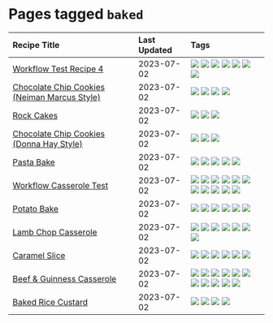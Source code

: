 # Pages tagged `baked`

|Recipe Title|Last Updated|Tags
|:---|:---|:---|
|[Workflow Test Recipe 4](../recipes/workflowtestrecipe4.md)|2023-07-02|[![](https://img.shields.io/badge/tag-baked-1d5152)](../tags/baked.md) [![](https://img.shields.io/badge/tag-fast_food-42963a)](../tags/fast_food.md) [![](https://img.shields.io/badge/tag-grilled-f47a18)](../tags/grilled.md) [![](https://img.shields.io/badge/tag-italian-9d5b24)](../tags/italian.md) [![](https://img.shields.io/badge/tag-protein-e5c1d4)](../tags/protein.md) [![](https://img.shields.io/badge/tag-sides-208450)](../tags/sides.md) [![](https://img.shields.io/badge/tag-snack-9acea8)](../tags/snack.md)|
|[Chocolate Chip Cookies (Neiman Marcus Style)](../recipes/chocolatechipcookiesneimanmarcus.md)|2023-07-02|[![](https://img.shields.io/badge/tag-amazing-8ce73b)](../tags/amazing.md) [![](https://img.shields.io/badge/tag-baked-1d5152)](../tags/baked.md) [![](https://img.shields.io/badge/tag-chocolate-4d8aaa)](../tags/chocolate.md) [![](https://img.shields.io/badge/tag-dessert-e2596)](../tags/dessert.md)|
|[Rock Cakes](../recipes/rockcakes.md)|2023-07-02|[![](https://img.shields.io/badge/tag-baked-1d5152)](../tags/baked.md) [![](https://img.shields.io/badge/tag-dessert-e2596)](../tags/dessert.md) [![](https://img.shields.io/badge/tag-family-4e6ea)](../tags/family.md)|
|[Chocolate Chip Cookies (Donna Hay Style)](../recipes/chocolatechipcookiesdonnahay.md)|2023-07-02|[![](https://img.shields.io/badge/tag-baked-1d5152)](../tags/baked.md) [![](https://img.shields.io/badge/tag-chocolate-4d8aaa)](../tags/chocolate.md) [![](https://img.shields.io/badge/tag-dessert-e2596)](../tags/dessert.md)|
|[Pasta Bake](../recipes/pastabake.md)|2023-07-02|[![](https://img.shields.io/badge/tag-baked-1d5152)](../tags/baked.md) [![](https://img.shields.io/badge/tag-beef-d4602a)](../tags/beef.md) [![](https://img.shields.io/badge/tag-cheesey-32613c)](../tags/cheesey.md) [![](https://img.shields.io/badge/tag-pasta-95446)](../tags/pasta.md) [![](https://img.shields.io/badge/tag-sides-208450)](../tags/sides.md)|
|[Workflow Casserole Test](../recipes/workflowcasseroletest.md)|2023-07-02|[![](https://img.shields.io/badge/tag-amazing-8ce73b)](../tags/amazing.md) [![](https://img.shields.io/badge/tag-baked-1d5152)](../tags/baked.md) [![](https://img.shields.io/badge/tag-braised-8344b1)](../tags/braised.md) [![](https://img.shields.io/badge/tag-casserole-6d71)](../tags/casserole.md) [![](https://img.shields.io/badge/tag-dinner-3a4f8e)](../tags/dinner.md) [![](https://img.shields.io/badge/tag-guinness-91514)](../tags/guinness.md) [![](https://img.shields.io/badge/tag-irish-6984a1)](../tags/irish.md) [![](https://img.shields.io/badge/tag-large_quantity-bb15fd)](../tags/large_quantity.md) [![](https://img.shields.io/badge/tag-long_cook_time-eadebe)](../tags/long_cook_time.md) [![](https://img.shields.io/badge/tag-long_prep_time-5b6ac0)](../tags/long_prep_time.md) [![](https://img.shields.io/badge/tag-messy-517a72)](../tags/messy.md)|
|[Potato Bake](../recipes/potatobake.md)|2023-07-02|[![](https://img.shields.io/badge/tag-baked-1d5152)](../tags/baked.md) [![](https://img.shields.io/badge/tag-cheesey-32613c)](../tags/cheesey.md) [![](https://img.shields.io/badge/tag-dairy-af803c)](../tags/dairy.md) [![](https://img.shields.io/badge/tag-potato-659a8f)](../tags/potato.md) [![](https://img.shields.io/badge/tag-savoury-5d33f3)](../tags/savoury.md) [![](https://img.shields.io/badge/tag-sides-208450)](../tags/sides.md)|
|[Lamb Chop Casserole](../recipes/lambchopcasserole.md)|2023-07-02|[![](https://img.shields.io/badge/tag-aussie-9fef19)](../tags/aussie.md) [![](https://img.shields.io/badge/tag-baked-1d5152)](../tags/baked.md) [![](https://img.shields.io/badge/tag-battered-d5a11)](../tags/battered.md) [![](https://img.shields.io/badge/tag-casserole-6d71)](../tags/casserole.md) [![](https://img.shields.io/badge/tag-family-4e6ea)](../tags/family.md) [![](https://img.shields.io/badge/tag-fried-28ab17)](../tags/fried.md) [![](https://img.shields.io/badge/tag-lamb-f6b493)](../tags/lamb.md)|
|[Caramel Slice](../recipes/caramelslice.md)|2023-07-02|[![](https://img.shields.io/badge/tag-amazing-8ce73b)](../tags/amazing.md) [![](https://img.shields.io/badge/tag-baked-1d5152)](../tags/baked.md) [![](https://img.shields.io/badge/tag-chocolate-4d8aaa)](../tags/chocolate.md) [![](https://img.shields.io/badge/tag-dairy-af803c)](../tags/dairy.md) [![](https://img.shields.io/badge/tag-dessert-e2596)](../tags/dessert.md) [![](https://img.shields.io/badge/tag-long_prep_time-5b6ac0)](../tags/long_prep_time.md)|
|[Beef & Guinness Casserole](../recipes/beefandguinnesscasserole.md)|2023-07-02|[![](https://img.shields.io/badge/tag-amazing-8ce73b)](../tags/amazing.md) [![](https://img.shields.io/badge/tag-baked-1d5152)](../tags/baked.md) [![](https://img.shields.io/badge/tag-beef-d4602a)](../tags/beef.md) [![](https://img.shields.io/badge/tag-casserole-6d71)](../tags/casserole.md) [![](https://img.shields.io/badge/tag-guinness-91514)](../tags/guinness.md) [![](https://img.shields.io/badge/tag-irish-6984a1)](../tags/irish.md) [![](https://img.shields.io/badge/tag-large_quantity-bb15fd)](../tags/large_quantity.md) [![](https://img.shields.io/badge/tag-long_cook_time-eadebe)](../tags/long_cook_time.md) [![](https://img.shields.io/badge/tag-long_prep_time-5b6ac0)](../tags/long_prep_time.md) [![](https://img.shields.io/badge/tag-messy-517a72)](../tags/messy.md) [![](https://img.shields.io/badge/tag-tricky-10cdd6)](../tags/tricky.md)|
|[Baked Rice Custard](../recipes/bakedricecustard.md)|2023-07-02|[![](https://img.shields.io/badge/tag-baked-1d5152)](../tags/baked.md) [![](https://img.shields.io/badge/tag-dairy-af803c)](../tags/dairy.md) [![](https://img.shields.io/badge/tag-dessert-e2596)](../tags/dessert.md) [![](https://img.shields.io/badge/tag-rice-f1d19f)](../tags/rice.md)|